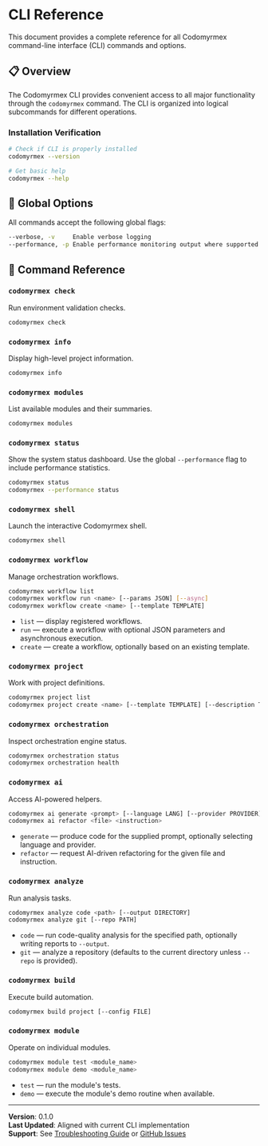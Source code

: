 # CLI Reference

This document provides a complete reference for all Codomyrmex command-line interface (CLI) commands and options.

## 📋 Overview

The Codomyrmex CLI provides convenient access to all major functionality through the `codomyrmex` command. The CLI is organized into logical subcommands for different operations.

### Installation Verification

```bash
# Check if CLI is properly installed
codomyrmex --version

# Get basic help
codomyrmex --help
```
 

## 🔧 Global Options

All commands accept the following global flags:

```bash
--verbose, -v     Enable verbose logging
--performance, -p Enable performance monitoring output where supported
```

## 🧭 Command Reference

### `codomyrmex check`
Run environment validation checks.

```bash
codomyrmex check
```

### `codomyrmex info`
Display high-level project information.

```bash
codomyrmex info
```

### `codomyrmex modules`
List available modules and their summaries.

```bash
codomyrmex modules
```

### `codomyrmex status`
Show the system status dashboard. Use the global `--performance` flag to include performance statistics.

```bash
codomyrmex status
codomyrmex --performance status
```

### `codomyrmex shell`
Launch the interactive Codomyrmex shell.

```bash
codomyrmex shell
```

### `codomyrmex workflow`
Manage orchestration workflows.

```bash
codomyrmex workflow list
codomyrmex workflow run <name> [--params JSON] [--async]
codomyrmex workflow create <name> [--template TEMPLATE]
```

- `list` — display registered workflows.
- `run` — execute a workflow with optional JSON parameters and asynchronous execution.
- `create` — create a workflow, optionally based on an existing template.

### `codomyrmex project`
Work with project definitions.

```bash
codomyrmex project list
codomyrmex project create <name> [--template TEMPLATE] [--description TEXT] [--path DIRECTORY]
```

### `codomyrmex orchestration`
Inspect orchestration engine status.

```bash
codomyrmex orchestration status
codomyrmex orchestration health
```

### `codomyrmex ai`
Access AI-powered helpers.

```bash
codomyrmex ai generate <prompt> [--language LANG] [--provider PROVIDER]
codomyrmex ai refactor <file> <instruction>
```

- `generate` — produce code for the supplied prompt, optionally selecting language and provider.
- `refactor` — request AI-driven refactoring for the given file and instruction.

### `codomyrmex analyze`
Run analysis tasks.

```bash
codomyrmex analyze code <path> [--output DIRECTORY]
codomyrmex analyze git [--repo PATH]
```

- `code` — run code-quality analysis for the specified path, optionally writing reports to `--output`.
- `git` — analyze a repository (defaults to the current directory unless `--repo` is provided).

### `codomyrmex build`
Execute build automation.

```bash
codomyrmex build project [--config FILE]
```

### `codomyrmex module`
Operate on individual modules.

```bash
codomyrmex module test <module_name>
codomyrmex module demo <module_name>
```

- `test` — run the module's tests.
- `demo` — execute the module's demo routine when available.

---

**Version**: 0.1.0  
**Last Updated**: Aligned with current CLI implementation  
**Support**: See [Troubleshooting Guide](troubleshooting.md) or [GitHub Issues](https://github.com/codomyrmex/codomyrmex/issues)
